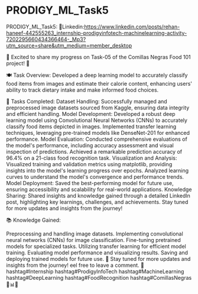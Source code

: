# PRODIGY_ML_Task5

PRODIGY_ML_Task5:
📂Linkedin:https://www.linkedin.com/posts/rehan-haneef-442555263_internship-prodigyinfotech-machinelearning-activity-7202295660434366464-_Mp3?utm_source=share&utm_medium=member_desktop

🌟 Excited to share my progress on Task-05 of the Comillas Negras Food 101 project! 🌟

🍽️ Task Overview: Developed a deep learning model to accurately classify food items from images and estimate their calorie content, enhancing users' ability to track dietary intake and make informed food choices.

📝 Tasks Completed:
Dataset Handling: Successfully managed and preprocessed image datasets sourced from Kaggle, ensuring data integrity and efficient handling.
Model Development: Developed a robust deep learning model using Convolutional Neural Networks (CNNs) to accurately classify food items depicted in images. Implemented transfer learning techniques, leveraging pre-trained models like DenseNet-201 for enhanced performance.
Model Evaluation: Conducted comprehensive evaluations of the model's performance, including accuracy assessment and visual inspection of predictions. Achieved a remarkable prediction accuracy of 96.4% on a 21-class food recognition task.
Visualization and Analysis: Visualized training and validation metrics using matplotlib, providing insights into the model's learning progress over epochs. Analyzed learning curves to understand the model's convergence and performance trends.
Model Deployment: Saved the best-performing model for future use, ensuring accessibility and scalability for real-world applications.
Knowledge Sharing: Shared insights and knowledge gained through a detailed LinkedIn post, highlighting key learnings, challenges, and achievements. Stay tuned for more updates and insights from the journey!

📚 Knowledge Gained:

Preprocessing and handling image datasets.
Implementing convolutional neural networks (CNNs) for image classification.
Fine-tuning pretrained models for specialized tasks.
Utilizing transfer learning for efficient model training.
Evaluating model performance and visualizing results.
Saving and deploying trained models for future use.
🚀 Stay tuned for more updates and insights from the journey! eel free to leave a comment. 🤝
hashtag#Internship 
hashtag#ProdigyInfoTech hashtag#MachineLearning hashtag#DeepLearning hashtag#FoodRecognition hashtag#ComillasNegras 🍲📊✨

